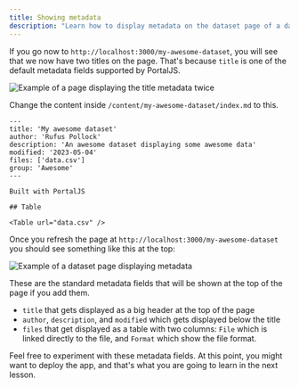 ```yaml
---
title: Showing metadata 
description: "Learn how to display metadata on the dataset page of a data portal built with PortalJS"
---
```


If you go now to `http://localhost:3000/my-awesome-dataset`, you will see that we now have two titles on the page. That's because `title` is one of the default metadata fields supported by PortalJS.

![Example of a page displaying the title metadata twice](https://i.imgur.com/O145uuc.png)

Change the content inside `/content/my-awesome-dataset/index.md` to this.

```
---
title: 'My awesome dataset'
author: 'Rufus Pollock'
description: 'An awesome dataset displaying some awesome data'
modified: '2023-05-04'
files: ['data.csv']
group: 'Awesome'
---

Built with PortalJS

## Table

<Table url="data.csv" />
```

Once you refresh the page at `http://localhost:3000/my-awesome-dataset` you should see something like this at the top:

![Example of a dataset page displaying metadata](https://i.imgur.com/nvDYJQT.png)

These are the standard metadata fields that will be shown at the top of the page if you add them.

- `title` that gets displayed as a big header at the top of the page
- `author`, `description`, and `modified` which gets displayed below the title
- `files` that get displayed as a table with two columns: `File` which is linked directly to the file, and `Format` which show the file format.

Feel free to experiment with these metadata fields. At this point, you might want to deploy the app, and that's what you are going to learn in the next lesson.

<DocsPagination prev="/docs/searching-datasets" next="/docs/deploying-your-portaljs-app" />
